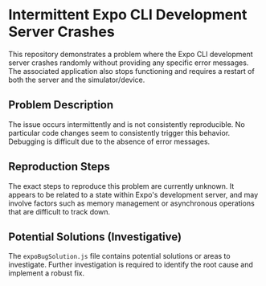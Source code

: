 # Intermittent Expo CLI Development Server Crashes

This repository demonstrates a problem where the Expo CLI development server crashes randomly without providing any specific error messages.  The associated application also stops functioning and requires a restart of both the server and the simulator/device.

## Problem Description

The issue occurs intermittently and is not consistently reproducible. No particular code changes seem to consistently trigger this behavior.  Debugging is difficult due to the absence of error messages.

## Reproduction Steps

The exact steps to reproduce this problem are currently unknown. It appears to be related to a state within Expo's development server, and may involve factors such as memory management or asynchronous operations that are difficult to track down. 

## Potential Solutions (Investigative)

The `expoBugSolution.js` file contains potential solutions or areas to investigate.  Further investigation is required to identify the root cause and implement a robust fix.